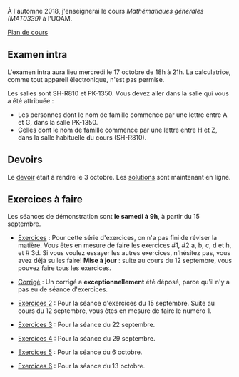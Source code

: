 À l'automne 2018, j'enseignerai le cours _Mathématiques générales (MAT0339)_ à l'UQAM.

[Plan de cours](MAT0339-A18-plan_de_cours.pdf)

## Examen intra

L'examen intra aura lieu mercredi le 17 octobre de 18h à 21h. La calculatrice, comme tout appareil électronique, n'est pas permise.

Les salles sont SH-R810 et PK-1350. Vous devez aller dans la salle qui vous a été attribuée :
* Les personnes dont le nom de famille commence par une lettre entre A et G, dans la salle PK-1350.
* Celles dont le nom de famille commence par une lettre entre H et Z, dans la salle habituelle du cours (SH-R810).


## Devoirs

Le [devoir](Devoir1.pdf) était à rendre le 3 octobre. Les [solutions](Devoir1-solutions.pdf) sont maintenant en ligne.

## Exercices à faire
Les séances de démonstration sont  **le samedi à 9h**, à partir du 15 septembre.

* [Exercices](Exercices1.pdf) : Pour cette série d'exercices, on n'a pas fini de réviser la matière. Vous êtes en mesure de faire les exercices #1, #2 a, b, c, d et h, et # 3d. Si vous voulez essayer les autres exercices, n'hésitez pas, vous avez déjà su les faire! **Mise à jour** : suite au cours du 12 septembre, vous pouvez faire tous les exercices.
* [Corrigé](Exercices1-corrige.pdf) : Un corrigé a **exceptionnellement** été déposé, parce qu'il n'y a pas eu de séance d'exercices.

* [Exercices 2](Exercices2.pdf) : Pour la séance d'exercices du 15 septembre. Suite au cours du 12 septembre, vous êtes en mesure de faire le numéro 1.
* [Exercices 3](Exercices3.pdf) : Pour la séance du 22 septembre.
* [Exercices 4](Exercices4.pdf) : Pour la séance du 29 septembre.
* [Exercices 5](Exercices5.pdf) : Pour la séance du 6 octobre.
* [Exercices 6](Exercices6.pdf) : Pour la séance du 13 octobre.
